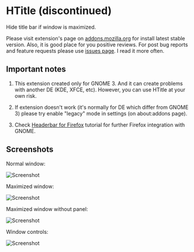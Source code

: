 # HTitle (discontinued)

Hide title bar if window is maximized.

Please visit extension's page on [addons.mozilla.org](https://addons.mozilla.org/firefox/addon/htitle/) for install latest stable version. Also, it is good place for you positive reviews. For post bug reports and feature requests please use [issues page](https://github.com/seleznev/firefox-extension-htitle/issues). I read it more often.

## Important notes

1. This extension created only for GNOME 3. And it can create problems with another DE (KDE, XFCE, etc). However, you can use HTitle at your own risk.

2. If extension doesn't work (it's normally for DE which differ from GNOME 3) please try enable "legacy" mode in settings (on about:addons page).

3. Check [Headerbar for Firefox](https://github.com/chpii/Headerbar) tutorial for further Firefox integration with GNOME.

## Screenshots

Normal window:

![Screenshot](https://raw.github.com/seleznev/firefox-extension-htitle/master/screenshots/normal-window.png)

Maximized window:

![Screenshot](https://raw.github.com/seleznev/firefox-extension-htitle/master/screenshots/maximized-window.png)

Maximized window without panel:

![Screenshot](https://raw.github.com/seleznev/firefox-extension-htitle/master/screenshots/maximized-window-without-panel.png)

Window controls:

![Screenshot](https://raw.github.com/seleznev/firefox-extension-htitle/master/screenshots/window-controls.png)

